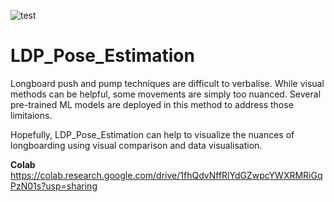 ![test](https://user-images.githubusercontent.com/36811513/167272989-16becce3-bcfd-413a-bed4-4ef3344664c8.gif)

# LDP_Pose_Estimation

Longboard push and pump techniques are difficult to verbalise. While visual methods can be helpful, some movements are simply too nuanced. Several pre-trained ML models are deployed in this method to address those limitaions. 

Hopefully, LDP_Pose_Estimation can help to visualize the nuances of longboarding using visual comparison and data visualisation.

**Colab**
https://colab.research.google.com/drive/1fhQdvNffRlYdGZwpcYWXRMRiGqPzN01s?usp=sharing

